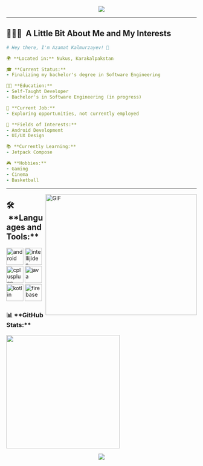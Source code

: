 <p align="center">
  <img src="https://capsule-render.vercel.app/api?type=waving&color=gradient&text=Hello!&height=100&section=header"/>
</p>

---

<h2> 👨🏻‍💻 &nbsp;A Little Bit About Me and My Interests</h2>

```yaml
# Hey there, I'm Azamat Kalmurzayev! 👋

🌍 **Located in:** Nukus, Karakalpakstan

🎓 **Current Status:**
- Finalizing my bachelor's degree in Software Engineering

👨‍💻 **Education:**
- Self-Taught Developer
- Bachelor's in Software Engineering (in progress)

💼 **Current Job:**
- Exploring opportunities, not currently employed

🚀 **Fields of Interests:**
- Android Development
- UI/UX Design

📚 **Currently Learning:**
- Jetpack Compose

🎮 **Hobbies:**
- Gaming
- Cinema
- Basketball

```
  
---  

<img align="right" alt="GIF" src="https://github.com/abhisheknaiidu/abhisheknaiidu/blob/master/code.gif?raw=true" width="400" height="320" />

<h2> 🛠️ &nbsp;**Languages and Tools:**</h2>
<p align="left">
<img src="https://cdn.jsdelivr.net/gh/devicons/devicon/icons/androidstudio/androidstudio-original.svg" alt="android" width="45" height="45"/>

<img src="https://cdn.jsdelivr.net/gh/devicons/devicon/icons/intellij/intellij-original.svg" alt="intellijidea" width="45" height="45"/>          
 
<img src="https://cdn.jsdelivr.net/gh/devicons/devicon/icons/cplusplus/cplusplus-original.svg" alt="cpluspluse" width="45" height="45" />      
          
<img src="https://cdn.jsdelivr.net/gh/devicons/devicon/icons/java/java-original.svg" alt="java" width="45" height="45"/>
  
<img src="https://cdn.jsdelivr.net/gh/devicons/devicon/icons/kotlin/kotlin-original.svg" alt="kotlin" width="45" height="45" />

<img src="https://cdn.jsdelivr.net/gh/devicons/devicon/icons/firebase/firebase-plain.svg" alt="firebase" width="45" height="45"/>       

</p>

<h3>📊&nbsp;**GitHub Stats:**</h3>
<div align="left"> 
  <img src="https://github-readme-stats.vercel.app/api?username=azadevs&show_icons=true&private_count=false&theme=dark" width="300"/>
</div>

<p align="center">
  <img src="https://capsule-render.vercel.app/api?type=waving&color=gradient&height=100&section=footer"/>
</p> 
